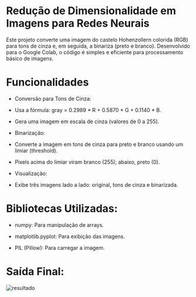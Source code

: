 # Redução de Dimensionalidade em Imagens para Redes Neurais
Este projeto converte uma imagem do castelo Hohenzollern colorida (RGB) para tons de cinza e, em seguida, a binariza (preto e branco). Desenvolvido para o Google Colab, o código é simples e eficiente para processamento básico de imagens.

# Funcionalidades
* Conversão para Tons de Cinza:

 * Usa a fórmula: gray = 0.2989 * R + 0.5870 * G + 0.1140 * B.

 * Gera uma imagem em escala de cinza (valores de 0 a 255).

* Binarização:
 * Converte a imagem em tons de cinza para preto e branco usando um limiar (threshold).

 * Pixels acima do limiar viram branco (255); abaixo, preto (0).

* Visualização:

 * Exibe três imagens lado a lado: original, tons de cinza e binarizada.

# Bibliotecas Utilizadas:

 * numpy: Para manipulação de arrays.

 * matplotlib.pyplot: Para exibição das imagens.

 * PIL (Pillow): Para carregar a imagem.

# Saída Final: 

![resultado](https://github.com/user-attachments/assets/24a1be4e-d22f-43aa-b288-1ff739d554d9)
